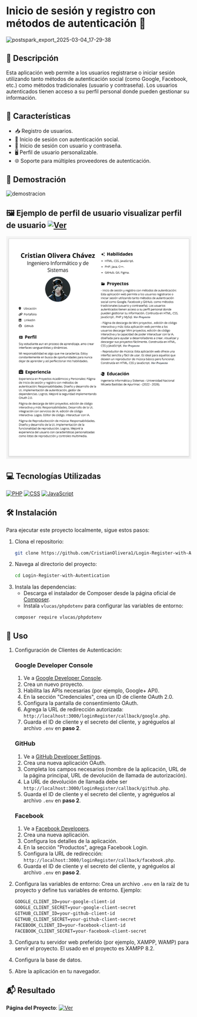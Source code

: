 # Inicio de sesión y registro con métodos de autenticación 🚀
![postspark_export_2025-03-04_17-29-38](https://github.com/user-attachments/assets/ba1a01d2-bde7-4af9-b22b-4ed28a03aae0)

## 📝 Descripción
Esta aplicación web permite a los usuarios registrarse o iniciar sesión utilizando tanto métodos de autenticación social (como Google, Facebook, etc.) como métodos tradicionales (usuario y contraseña). Los usuarios autenticados tienen acceso a su perfil personal donde pueden gestionar su información.

## 🌟 Características
- 📥 Registro de usuarios.
- 🔐 Inicio de sesión con autenticación social.
- 🔑 Inicio de sesión con usuario y contraseña.
- 🖥️ Perfil de usuario personalizable.
- 🌐 Soporte para múltiples proveedores de autenticación.

## 🎥 Demostración
![demostracion](https://github.com/user-attachments/assets/e8e4b482-e7dc-44f3-b55e-0986447a7c53)

## 🖼️ Ejemplo de perfil de usuario visualizar perfil de usuario [![Ver](https://img.shields.io/badge/VER-%23facc15?logo=eye)](https://codeoner.rf.gd/vista/user/userlink.php?email=oliverachavezcristian%40gmail.com)

![demostracion](https://github.com/CristianOlivera1/Resources-dev/raw/main/login-register/img/Frame%201618873116.svg)

## 💻 Tecnologías Utilizadas
[![PHP](https://img.shields.io/badge/PHP-56.8%25-blue?logo=php)](https://www.php.net/)
[![CSS](https://img.shields.io/badge/CSS-24.2%25-blue?logo=css3)](https://developer.mozilla.org/es/docs/Web/CSS)
[![JavaScript](https://img.shields.io/badge/JavaScript-19.0%25-yellow?logo=javascript)](https://developer.mozilla.org/es/docs/Web/JavaScript)

## 🛠️ Instalación
Para ejecutar este proyecto localmente, sigue estos pasos:

1. Clona el repositorio:
    ```bash
    git clone https://github.com/CristianOlivera1/Login-Register-with-Autentication.git
    ```
2. Navega al directorio del proyecto:
    ```bash
    cd Login-Register-with-Autentication
    ```
3. Instala las dependencias:
    - Descarga el instalador de Composer desde la página oficial de [Composer](https://getcomposer.org/download/).
    - Instala `vlucas/phpdotenv` para configurar las variables de entorno:
    ```bash
    composer require vlucas/phpdotenv
    ```

## 📘 Uso
1. Configuración de Clientes de Autenticación:

    ### Google Developer Console
    1. Ve a [Google Developer Console](https://console.cloud.google.com/cloud-resource-manager).
    2. Crea un nuevo proyecto.
    3. Habilita las APIs necesarias (por ejemplo, Google+ API).
    4. En la sección "Credenciales", crea un ID de cliente OAuth 2.0.
    5. Configura la pantalla de consentimiento OAuth.
    6. Agrega la URL de redirección autorizada: `http://localhost:3000/loginRegister/callback/google.php`.
    7. Guarda el ID de cliente y el secreto del cliente, y agréguelos al archivo `.env` en **paso 2**.

    ### GitHub
    1. Ve a [GitHub Developer Settings](https://github.com/settings/developers).
    2. Crea una nueva aplicación OAuth.
    3. Completa los campos necesarios (nombre de la aplicación, URL de la página principal, URL de devolución de llamada de autorización).
    4. La URL de devolución de llamada debe ser `http://localhost:3000/loginRegister/callback/github.php`.
    5. Guarda el ID de cliente y el secreto del cliente, y agréguelos al archivo `.env` en **paso 2**.

    ### Facebook
    1. Ve a [Facebook Developers](https://developers.facebook.com/).
    2. Crea una nueva aplicación.
    3. Configura los detalles de la aplicación.
    4. En la sección "Productos", agrega Facebook Login.
    5. Configura la URL de redirección: `http://localhost:3000/loginRegister/callback/facebook.php`.
    6. Guarda el ID de cliente y el secreto del cliente, y agréguelos al archivo `.env` en **paso 2**.

2. Configura las variables de entorno: Crea un archivo `.env` en la raíz de tu proyecto y define tus variables de entorno. Ejemplo:
    ```dotenv
    GOOGLE_CLIENT_ID=your-google-client-id
    GOOGLE_CLIENT_SECRET=your-google-client-secret
    GITHUB_CLIENT_ID=your-github-client-id
    GITHUB_CLIENT_SECRET=your-github-client-secret
    FACEBOOK_CLIENT_ID=your-facebook-client-id
    FACEBOOK_CLIENT_SECRET=your-facebook-client-secret
    ```
3. Configura tu servidor web preferido (por ejemplo, XAMPP, WAMP) para servir el proyecto. El usado en el proyecto es XAMPP 8.2.
4. Configura la base de datos.
5. Abre la aplicación en tu navegador.

## 📬 Resultado
**Página del Proyecto**: [![Ver](https://img.shields.io/badge/VER-%23facc15?logo=eye)](https://codeoner.rf.gd/)
